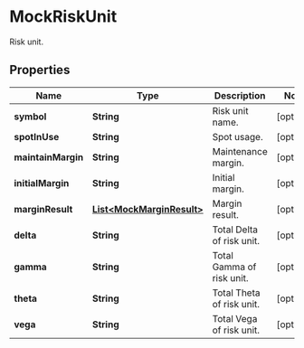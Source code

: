 
# MockRiskUnit

Risk unit.

## Properties

Name | Type | Description | Notes
------------ | ------------- | ------------- | -------------
**symbol** | **String** | Risk unit name. |  [optional]
**spotInUse** | **String** | Spot usage. |  [optional]
**maintainMargin** | **String** | Maintenance margin. |  [optional]
**initialMargin** | **String** | Initial margin. |  [optional]
**marginResult** | [**List&lt;MockMarginResult&gt;**](MockMarginResult.md) | Margin result. |  [optional]
**delta** | **String** | Total Delta of risk unit. |  [optional]
**gamma** | **String** | Total Gamma of risk unit. |  [optional]
**theta** | **String** | Total Theta of risk unit. |  [optional]
**vega** | **String** | Total Vega of risk unit. |  [optional]

